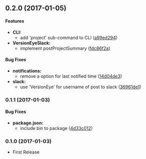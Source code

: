 ## 0.2.0 (2017-01-05)


#### Features

* **CLI:**
  * add 'project' sub-command to CLI ([a99ed294](https://github.com/miyajan/versioneye-slack/commit/a99ed294ef279d6d58fc0b52cb697f85f186714e))
* **VersionEyeSlack:**
  * implement postProjectSummary ([fdc86f2a](https://github.com/miyajan/versioneye-slack/commit/fdc86f2a3d87a91d690afec9ee74c2cc27f8a8a9))


#### Bug Fixes

* **notifications:**
  * remove a option for last notified time ([14d04de3](https://github.com/miyajan/versioneye-slack/commit/14d04de329b74115946613b59dbf3e6cfbae72ec))
* **slack:**
  * use 'VersionEye' for username of post to slack ([36961de1](https://github.com/miyajan/versioneye-slack/commit/36961de1940724d3b7e3905b804cc3cc760643ef))


### 0.1.1 (2017-01-03)


#### Bug Fixes

* **package.json:**
  * include bin to package ([4d33c012](https://github.com/miyajan/versioneye-slack/commit/4d33c0120d63f431a74430b79b18634c8a227b40))


### 0.1.0 (2017-01-03)

* First Release

